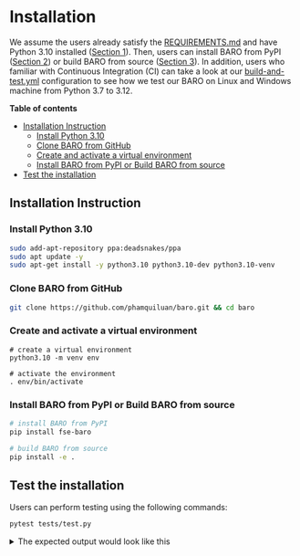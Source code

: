 # Installation

We assume the users already satisfy the [REQUIREMENTS.md](REQUIREMENTS.md) and have Python 3.10 installed ([Section 1](https://github.com/phamquiluan/baro/blob/main/INSTALL.md#1-install-python310)). Then, users can install BARO from PyPI ([Section 2](https://github.com/phamquiluan/baro/blob/main/INSTALL.md#2-install-baro-from-pypi)) or build BARO from source ([Section 3](https://github.com/phamquiluan/baro/blob/main/INSTALL.md#3-install-baro-from-source)). In addition, users who familiar with Continuous Integration (CI) can take a look at our [build-and-test.yml](https://github.com/phamquiluan/baro/blob/main/.github/workflows/build-and-test.yml) configuration to see how we test our BARO on Linux and Windows machine from Python 3.7 to 3.12.

**Table of contents**
  * [Installation Instruction](#installation-instruction)
    + [Install Python 3.10](#install-python-310)
    + [Clone BARO from GitHub](#clone-baro-from-github)
    + [Create and activate a virtual environment](#create-and-activate-a-virtual-environment)
    + [Install BARO from PyPI or Build BARO from source](#install-baro-from-pypi-or-build-baro-from-source)
  * [Test the installation](#test-the-installation)
 
## Installation Instruction

### Install Python 3.10

```bash
sudo add-apt-repository ppa:deadsnakes/ppa
sudo apt update -y
sudo apt-get install -y python3.10 python3.10-dev python3.10-venv
```

### Clone BARO from GitHub


```bash
git clone https://github.com/phamquiluan/baro.git && cd baro
```


### Create and activate a virtual environment

```
# create a virtual environment
python3.10 -m venv env

# activate the environment
. env/bin/activate
```

### Install BARO from PyPI or Build BARO from source

```bash
# install BARO from PyPI
pip install fse-baro

# build BARO from source
pip install -e .
```

## Test the installation

Users can perform testing using the following commands:

```bash
pytest tests/test.py
```

<details>
<summary>The expected output would look like this</summary>

```bash

(ins)(env) luan@machine:~/ws/baro$ pytest tests/test.py 
============================================ test session starts =============================================
platform linux -- Python 3.10.13, pytest-7.4.0, pluggy-1.3.0
rootdir: /home/luan/ws/baro
collected 4 items                                                                                            

tests/test.py ....                                                                                     [100%]

======================================= 4 passed in 501.44s (0:08:21) ========================================
(ins)(env) luan@machine:~/ws/baro$ 

```
</details>
